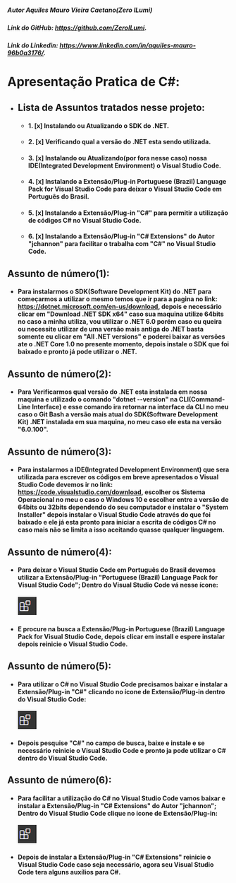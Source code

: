 ##### Autor Aquiles Mauro Vieira Caetano(Zero ILumi)
##### Link do GitHub: https://github.com/ZeroILumi.
##### Link do Linkedin: https://www.linkedin.com/in/aquiles-mauro-96b0a3176/.
# Apresentação Pratica de C#:
  * ## Lista de Assuntos tratados nesse projeto:
    * #### 1. [x] Instalando ou Atualizando o SDK do .NET.   
    * #### 2. [x] Verificando qual a versão do .NET esta sendo utilizada.
	* #### 3. [x] Instalando ou Atualizando(por fora nesse caso) nossa IDE(Integrated Development Environment) o Visual Studio Code.
	* #### 4. [x] Instalando a Extensão/Plug-in Portuguese (Brazil) Language Pack for Visual Studio Code para deixar o Visual Studio Code em Português do Brasil.
	* #### 5. [x] Instalando a Extensão/Plug-in "C#" para permitir a utilização de códigos C# no Visual Studio Code.
	* #### 6. [x] Instalando a Extensão/Plug-in "C# Extensions" do Autor "jchannon" para facilitar o trabalha com "C#" no Visual Studio Code.
##  Assunto de número(1):
  * #### Para instalarmos o SDK(Software Development Kit) do .NET para começarmos a utilizar o mesmo temos que ir para a pagina no link: https://dotnet.microsoft.com/en-us/download, depois e necessário clicar em "Download .NET SDK x64" caso sua maquina utilize 64bits no caso a minha utiliza, vou utilizar o .NET 6.0 porém caso eu queira ou necessite utilizar de uma versão mais antiga do .NET basta somente eu clicar em "All .NET versions" e poderei baixar as versões ate o .NET Core 1.0 no presente momento, depois instale o SDK que foi baixado e pronto já pode utilizar o .NET.
## Assunto de número(2):
  * #### Para Verificarmos qual versão do .NET esta instalada em nossa maquina e utilizado o comando "dotnet --version" na CLI(Command-Line Interface) e esse comando ira retornar na interface da CLI no meu caso o Git Bash a versão mais atual do SDK(Software Development Kit) .NET instalada em sua maquina, no meu caso ele esta na versão "6.0.100".
## Assunto de número(3):
  * #### Para instalarmos a IDE(Integrated Development Environment) que sera utilizada para escrever os códigos em breve apresentados o Visual Studio Code devemos ir no link: https://code.visualstudio.com/download, escolher os Sistema Operacional no meu o caso o Windows 10 e escolher entre a versão de 64bits ou 32bits dependendo do seu computador e instalar o "System Installer" depois instalar o Visual Studio Code através do que foi baixado e ele já esta pronto para iniciar a escrita de códigos C# no caso mais não se limita a isso aceitando quasse qualquer linguagem.
## Assunto de número(4):
  * #### Para deixar o Visual Studio Code em Português do Brasil devemos utilizar a Extensão/Plug-in "Portuguese (Brazil) Language Pack for Visual Studio Code"; Dentro do Visual Studio Code vá nesse ícone:
    ![Imagem de Extensão/Plug-in VS Code](Imagens_README/Extensoes_VS_Code_Imagem.png)
  * #### E procure na busca a Extensão/Plug-in Portuguese (Brazil) Language Pack for Visual Studio Code, depois clicar em install e espere instalar depois reinicie o Visual Studio Code.
## Assunto de número(5):
  * #### Para utilizar o C# no Visual Studio Code precisamos baixar e instalar a Extensão/Plug-in "C#" clicando no ícone de Extensão/Plug-in dentro do Visual Studio Code:
    ![Imagem de Extensão/Plug-in VS Code](Imagens_README/Extensoes_VS_Code_Imagem.png)
  * #### Depois pesquise "C#" no campo de busca, baixe e instale e se necessário reinicie o Visual Studio Code e pronto ja pode utilizar o C# dentro do Visual Studio Code. 	
## Assunto de número(6):
  * #### Para facilitar a utilização do C# no Visual Studio Code vamos baixar e instalar a Extensão/Plug-in "C# Extensions" do Autor "jchannon"; Dentro do Visual Studio Code clique no icone de Extensão/Plug-in:
    ![Imagem de Extensão/Plug-in VS Code](Imagens_README/Extensoes_VS_Code_Imagem.png)
  * #### Depois de instalar a Extensão/Plug-in "C# Extensions" reinicie o Visual Studio Code caso seja necessário, agora seu Visual Studio Code tera alguns auxílios para C#. 



